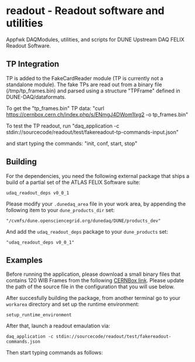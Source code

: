 # readout - Readout software and utilities 
Appfwk DAQModules, utilities, and scripts for DUNE Upstream DAQ FELIX Readout Software.

## TP Integration

TP is added to the FakeCardReader module (TP is currently not a standalone module). The fake TPs are read out from a binary file (/tmp/tp_frames.bin) 
and parsed using a structure "TPFrame" defined in  DUNE-DAQ/dataformats.

To get the "tp_frames.bin" TP data:
    "curl https://cernbox.cern.ch/index.php/s/ENmgJ4DWom1Ixg2 -o tp_frames.bin"


To test the TP readout, run
    "daq_application -c stdin://sourcecode/readout/test/fakereadout-tp-commands-input.json"

and start typing the commands:
    "init, conf, start, stop"


## Building

For the dependencies, you need the following external package that ships a build of a partial set of the ATLAS FELIX Software suite:

    udaq_readout_deps v0_0_1

Please modify your `.dunedaq_area` file in your work area, by appending the following item to your `dune_products_dir` set:

    "/cvmfs/dune.opensciencegrid.org/dunedaq/DUNE/products_dev"

And add the `udaq_readout_deps` package to your `dune_products` set:

    "udaq_readout_deps v0_0_1"


## Examples
Before running the application, please download a small binary files that contains 120 WIB Frames from the following [CERNBox link](https://cernbox.cern.ch/index.php/s/VAqNtn7bwuQtff3/download). Please update the path of the source file in the configuration that you will use below. 

After succesfully building the package, from another terminal go to your `workarea` directory and set up the runtime environment:

    setup_runtime_environment
    
After that, launch a readout emaulation via:

    daq_application -c stdin://sourcecode/readout/test/fakereadout-commands.json
    
Then start typing commands as follows:
